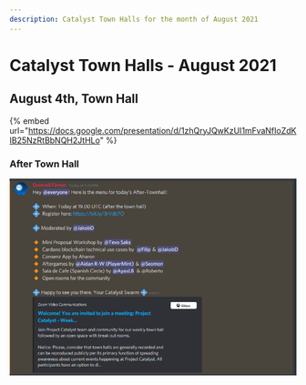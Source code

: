 ```yaml
---
description: Catalyst Town Halls for the month of August 2021
---
```


# Catalyst Town Halls - August 2021

## August 4th, Town Hall

{% embed url="https://docs.google.com/presentation/d/1zhQryJQwKzUI1mFvaNfIoZdKIB25NzRtBbNQH2JtHLo" %}

### After Town Hall

![After Town Hall Discord Annoucement](../.gitbook/assets/2021-08-04-1-.png)

